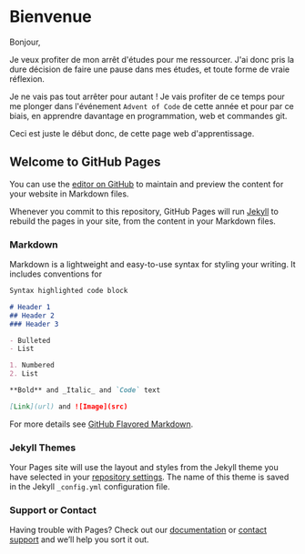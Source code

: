 # Bienvenue

Bonjour,

Je veux profiter de mon arrêt d'études pour me ressourcer. J'ai donc pris la dure décision de faire une pause dans mes études, et toute forme de vraie réflexion.

Je ne vais pas tout arrêter pour autant ! Je vais profiter de ce temps pour me plonger dans l'événement `Advent of Code` de cette année et pour par ce biais, en apprendre davantage en programmation, web et commandes git.

Ceci est juste le début donc, de cette page web d'apprentissage.

## Welcome to GitHub Pages

You can use the [editor on GitHub](https://github.com/MathProuv/Advent-of-Code/edit/gh-pages/index.md) to maintain and preview the content for your website in Markdown files.

Whenever you commit to this repository, GitHub Pages will run [Jekyll](https://jekyllrb.com/) to rebuild the pages in your site, from the content in your Markdown files.

### Markdown

Markdown is a lightweight and easy-to-use syntax for styling your writing. It includes conventions for

```markdown
Syntax highlighted code block

# Header 1
## Header 2
### Header 3

- Bulleted
- List

1. Numbered
2. List

**Bold** and _Italic_ and `Code` text

[Link](url) and ![Image](src)
```

For more details see [GitHub Flavored Markdown](https://guides.github.com/features/mastering-markdown/).

### Jekyll Themes

Your Pages site will use the layout and styles from the Jekyll theme you have selected in your [repository settings](https://github.com/MathProuv/Advent-of-Code/settings). The name of this theme is saved in the Jekyll `_config.yml` configuration file.

### Support or Contact

Having trouble with Pages? Check out our [documentation](https://docs.github.com/categories/github-pages-basics/) or [contact support](https://github.com/contact) and we’ll help you sort it out.
